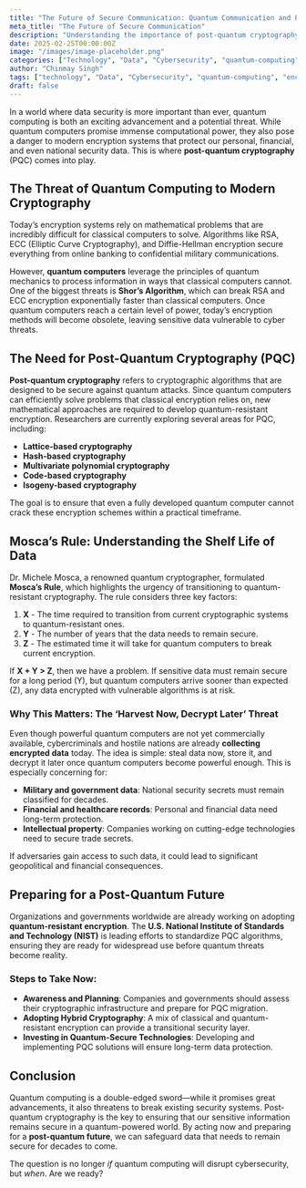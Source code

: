 ```yaml
---
title: "The Future of Secure Communication: Quantum Communication and Post-Quantum Cryptography"
meta_title: "The Future of Secure Communication"
description: "Understanding the importance of post-quantum cryptography and how it protects against quantum computing threats."
date: 2025-02-25T00:00:00Z
image: "/images/image-placeholder.png"
categories: ["Technology", "Data", "Cybersecurity", "quantum-computing", "encryption", "data-security", "cryptography"]
author: "Chinmay Singh"
tags: ["technology", "Data", "Cybersecurity", "quantum-computing", "encryption", "data-security", "cryptography"]
draft: false
---
```


In a world where data security is more important than ever, quantum computing is both an exciting advancement and a potential threat. While quantum computers promise immense computational power, they also pose a danger to modern encryption systems that protect our personal, financial, and even national security data. This is where **post-quantum cryptography** (PQC) comes into play.

## The Threat of Quantum Computing to Modern Cryptography

Today’s encryption systems rely on mathematical problems that are incredibly difficult for classical computers to solve. Algorithms like RSA, ECC (Elliptic Curve Cryptography), and Diffie-Hellman encryption secure everything from online banking to confidential military communications.

However, **quantum computers** leverage the principles of quantum mechanics to process information in ways that classical computers cannot. One of the biggest threats is **Shor’s Algorithm**, which can break RSA and ECC encryption exponentially faster than classical computers. Once quantum computers reach a certain level of power, today’s encryption methods will become obsolete, leaving sensitive data vulnerable to cyber threats.

## The Need for Post-Quantum Cryptography (PQC)

**Post-quantum cryptography** refers to cryptographic algorithms that are designed to be secure against quantum attacks. Since quantum computers can efficiently solve problems that classical encryption relies on, new mathematical approaches are required to develop quantum-resistant encryption. Researchers are currently exploring several areas for PQC, including:

- **Lattice-based cryptography**
- **Hash-based cryptography**
- **Multivariate polynomial cryptography**
- **Code-based cryptography**
- **Isogeny-based cryptography**

The goal is to ensure that even a fully developed quantum computer cannot crack these encryption schemes within a practical timeframe.

## Mosca’s Rule: Understanding the Shelf Life of Data

Dr. Michele Mosca, a renowned quantum cryptographer, formulated **Mosca’s Rule**, which highlights the urgency of transitioning to quantum-resistant cryptography. The rule considers three key factors:

1. **X** - The time required to transition from current cryptographic systems to quantum-resistant ones.
2. **Y** - The number of years that the data needs to remain secure.
3. **Z** - The estimated time it will take for quantum computers to break current encryption.

If **X + Y > Z**, then we have a problem. If sensitive data must remain secure for a long period (Y), but quantum computers arrive sooner than expected (Z), any data encrypted with vulnerable algorithms is at risk.

### Why This Matters: The ‘Harvest Now, Decrypt Later’ Threat

Even though powerful quantum computers are not yet commercially available, cybercriminals and hostile nations are already **collecting encrypted data** today. The idea is simple: steal data now, store it, and decrypt it later once quantum computers become powerful enough. This is especially concerning for:

- **Military and government data**: National security secrets must remain classified for decades.
- **Financial and healthcare records**: Personal and financial data need long-term protection.
- **Intellectual property**: Companies working on cutting-edge technologies need to secure trade secrets.

If adversaries gain access to such data, it could lead to significant geopolitical and financial consequences.

## Preparing for a Post-Quantum Future

Organizations and governments worldwide are already working on adopting **quantum-resistant encryption**. The **U.S. National Institute of Standards and Technology (NIST)** is leading efforts to standardize PQC algorithms, ensuring they are ready for widespread use before quantum threats become reality.

### Steps to Take Now:

- **Awareness and Planning**: Companies and governments should assess their cryptographic infrastructure and prepare for PQC migration.
- **Adopting Hybrid Cryptography**: A mix of classical and quantum-resistant encryption can provide a transitional security layer.
- **Investing in Quantum-Secure Technologies**: Developing and implementing PQC solutions will ensure long-term data protection.

## Conclusion

Quantum computing is a double-edged sword—while it promises great advancements, it also threatens to break existing security systems. Post-quantum cryptography is the key to ensuring that our sensitive information remains secure in a quantum-powered world. By acting now and preparing for a **post-quantum future**, we can safeguard data that needs to remain secure for decades to come.

The question is no longer _if_ quantum computing will disrupt cybersecurity, but _when_. Are we ready?